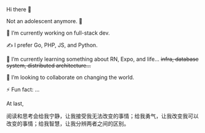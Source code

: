 Hi there 👋

Not an adolescent anymore. 🤔

🔭 I’m currently working on full-stack dev.

✍️ I prefer Go, PHP, JS, and Python.

🌱 I’m currently learning something about RN, Expo, and life... ~~infra, database system, distributed architecture...~~

👯 I’m looking to collaborate on changing the world.

⚡ Fun fact: ...

At last,

阅读和思考会给我宁静，让我接受我无法改变的事情；给我勇气，让我改变我可以改变的事情；给我智慧，让我分辨两者之间的区别。
